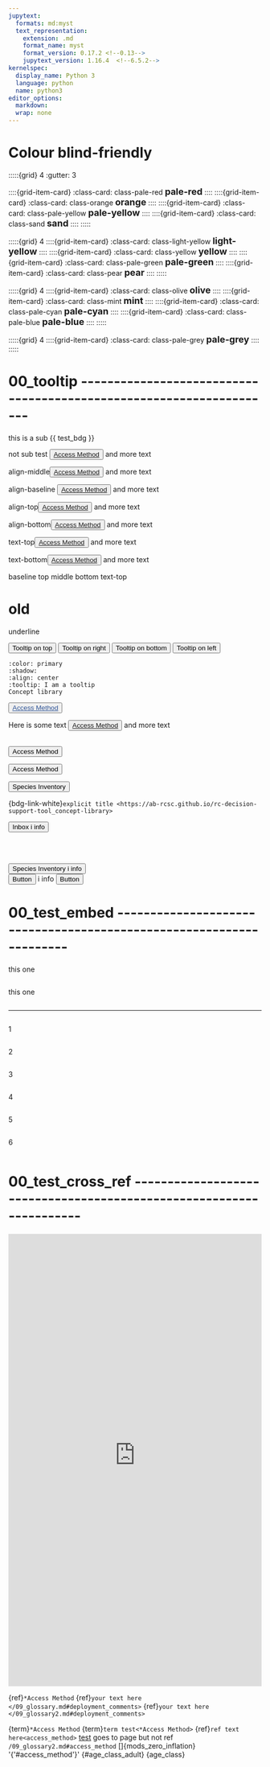 ```yaml
---
jupytext:
  formats: md:myst
  text_representation:
    extension: .md
    format_name: myst
    format_version: 0.17.2 <!--0.13-->
    jupytext_version: 1.16.4  <!--6.5.2-->
kernelspec:
  display_name: Python 3
  language: python
  name: python3
editor_options: 
  markdown: 
  wrap: none
---
```

# Colour blind-friendly
:::::{grid} 4
:gutter: 3

::::{grid-item-card}
:class-card: class-pale-red
**<font size='4'>pale-red</font>**
::::
::::{grid-item-card}
:class-card: class-orange
**<font size='4'>orange</font>**
::::
::::{grid-item-card}
:class-card: class-pale-yellow
**<font size='4'>pale-yellow</font>**
::::
::::{grid-item-card}
:class-card: class-sand
**<font size='4'>sand</font>**
::::
:::::

:::::{grid} 4
::::{grid-item-card}
:class-card: class-light-yellow
**<font size='4'>light-yellow</font>**
::::
::::{grid-item-card}
:class-card: class-yellow
**<font size='4'>yellow</font>**
::::
::::{grid-item-card}
:class-card: class-pale-green
**<font size='4'>pale-green</font>**
::::
::::{grid-item-card}
:class-card: class-pear
**<font size='4'>pear</font>**
::::
:::::

:::::{grid} 4
::::{grid-item-card}
:class-card: class-olive
**<font size='4'>olive</font>**
::::
::::{grid-item-card}
:class-card: class-mint
**<font size='4'>mint</font>**
::::
::::{grid-item-card}
:class-card: class-pale-cyan
**<font size='4'>pale-cyan</font>**
::::
::::{grid-item-card}
:class-card: class-pale-blue
**<font size='4'>pale-blue</font>**
::::
:::::

:::::{grid} 4
::::{grid-item-card}
:class-card: class-pale-grey
**<font size='4'>pale-grey</font>**
::::
:::::



# 00_tooltip --------------------------------------------------------------------
this is a sub {{ test_bdg }}


not sub
test <button type="button" class="btn btn-link btn-bd-text btn-sm" data-bs-toggle="tooltip" data-bs-placement="top" title="The method used to reach the camera location (e.g., on...).">[Access Method](#access_method)</button> and more text

<span class="align-middle">align-middle<button type="button" class="btn btn-link btn-bd-text btn-sm" data-bs-toggle="tooltip" data-bs-placement="top" title="The method used to reach the camera location (e.g., on...).">[Access Method](#access_method)</button> and more text</span>

<span class="align-baseline">align-baseline <button type="button" class="btn btn-link btn-bd-text btn-sm" data-bs-toggle="tooltip" data-bs-placement="top" title="The method used to reach the camera location (e.g., on...).">[Access Method](#access_method)</button> and more text</span>

<span class="align-top"> align-top<button type="button" class="btn btn-link btn-bd-text btn-sm" data-bs-toggle="tooltip" data-bs-placement="top" title="The method used to reach the camera location (e.g., on...).">[Access Method](#access_method)</button> and more text</span>

<span class="align-bottom">align-bottom<button type="button" class="btn btn-link btn-bd-text btn-sm" data-bs-toggle="tooltip" data-bs-placement="top" title="The method used to reach the camera location (e.g., on...).">[Access Method](#access_method)</button> and more text</span>

<span class="align-text-top">text-top<button type="button" class="btn btn-link btn-bd-text btn-sm" data-bs-toggle="tooltip" data-bs-placement="top" title="The method used to reach the camera location (e.g., on...).">[Access Method](#access_method)</button> and more text</span>

<span class="align-text-bottom">text-bottom<button type="button" class="btn btn-link btn-bd-text btn-sm" data-bs-toggle="tooltip" data-bs-placement="top" title="The method used to reach the camera location (e.g., on...).">[Access Method](#access_method)</button> and more text</span>

<span class="align-baseline">baseline</span>
<span class="align-top">top</span>
<span class="align-middle">middle</span>
<span class="align-bottom">bottom</span>
<span class="align-text-top">text-top</span>
<span class="align-text-bottom">


# old
<span class='underline example'>underline</span>

<button type="button" class="btn btn-secondary btn-sm" data-bs-toggle="tooltip" data-bs-placement="top" title="Tooltip on top">
  Tooltip on top
</button>
<button type="button" class="btn btn-secondary btn-sm" data-bs-toggle="tooltip" data-bs-placement="right" title="Tooltip on right">
  Tooltip on right
</button>
<button type="button" class="btn btn-secondary btn-sm" data-bs-toggle="tooltip" data-bs-placement="bottom" title="Tooltip on bottom">
  Tooltip on bottom
</button>
<button type="button" class="btn btn-secondary btn-sm" data-bs-toggle="tooltip" data-bs-placement="left" title="Tooltip on left">
  Tooltip on left
</button>
<br>


```{button-link} https://ab-rcsc.github.io/rc-decision-support-tool_concept-library
:color: primary
:shadow:
:align: center
:tooltip: I am a tooltip
Concept library
```

[<button type="button" class="btn btn-secondary btn-sm" data-bs-toggle="tooltip" data-bs-placement="top" title="Tooltip on top">
<span style="color:#2F5496"><u>Access Method</u></span></button>](#access_method)

Here is some text <button type="button" class="btn btn-link btn-sm" data-bs-toggle="tooltip" data-bs-placement="top" title="The method used to reach the camera location (e.g., on...).">[Access Method](#access_method)</button> and more text

<br>
<button type="button" class="btn btn-secondary btn-sm" btn-border-width= "0px" data-bs-toggle="tooltip" data-bs-placement="top" title="Tooltip on top"><span class='underline'>Access Method</span></button>

<button type="button" class="btn btn-secondary btn-sm input-btn-padding-y-sm input-btn-padding-x-sm input-btn-font-size-sm" btn-border-width= "1px" data-bs-toggle="tooltip" data-bs-placement="top" title="Tooltip on top"><span class='underline'>Access Method</span></button>

<button type="button" class="btn btn-primary btn-sm" data-bs-toggle="tooltip" data-bs-placement="right" title="Tooltip on right">
  Species Inventory
</button>




{bdg-link-white}`explicit title <https://ab-rcsc.github.io/rc-decision-support-tool_concept-library>`

<button type="button" class="btn btn-secondary position-relative">
  Inbox
  <span class="position-absolute top-0 start-100 translate-middle badge rounded-pill bg-warning">
    i
    <span class="visually-hidden">info</span>
  </span>
</button>

<br><br>

<button type="button" class="btn btn-secondary position-relative">
  Species Inventory
  <span class="position-absolute top-0 start-100 translate-middle badge rounded-pill bg-warning">
    i
    <span class="visually-hidden">info</span>
  </span>
</button>


<div class="d-grid gap-2 col-6 mx-auto">
  <button class="btn btn-primary position-relative" type="button">Button</button>
      <span class="position-absolute top-0 start-100 translate-middle badge rounded-pill bg-warning">
      i
      <span class="visually-hidden">info</span>
    </span>
  <button class="btn btn-primary position-relative" type="button">Button</button>
</div>

# 00_test_embed --------------------------------------------------------------------

this one
```{include} include/00_test_image.md
```

this one
```{include} include/00_test_image.md
```

***

```{embed} #myLabel
```

1
```{embed} #myLabel
```
2
```{literalinclude} #myLabel
```
3
```{include}} #myLabel
```
4
```{embed} include/00_test_image.md#myLabel
```
5
```{literalinclude} include/00_test_image.md#myLabel
```
6
```{include}} 00_test_image.md#myLabel
```


# 00_test_cross_ref --------------------------------------------------------------------
<iframe 
    width="100%"
    height="900"
    src="https://www.rc-decision-support-tool.ca/voila/render/objective.ipynb?"
    frameborder="0"
    allow="accelerometer; autoplay; clipboard-write; encrypted-media; gyroscope; picture-in-picture"
    allowfullscreen>
</iframe>

{ref}`*Access Method`  <!-- https://myst-parser.readthedocs.io/en/latest/syntax/optional.html#block-attributes-->
{ref}`your text here </09_glossary.md#deployment_comments>`
{ref}`your text here </09_glossary2.md#deployment_comments>`

<!-- worked to 09_glossary_blocktest.md-->
{term}`*Access Method`<!-- worked-->
{term}`term test<*Access Method>`<!-- worked-->
{ref}`ref text here<access_method>`
[test](access_method)  goes to page but not ref
`/09_glossary2.md#access_method`
[]{mods_zero_inflation}
'{'#access_method'}'
{#age_class_adult}
{age_class}

<!-- (heading-target)=
### Heading
{#paragraph-target}=
This is a paragraph, with an `id` attribute.
This is a [span with an `id` attribute]{#span-target}

:::{note}
:name: directive-target

This is a directive with a `name` option
:::

[heading link](#heading-target), [paragraph link](#paragraph-target),
[span link](#span-target), [directive link](#directive-target)
-->
<!-- https://myst-parser.readthedocs.io/en/latest/syntax/cross-referencing.html--> 
<!-- https://pydata-sphinx-theme.readthedocs.io/en/stable/examples/kitchen-sink/generic.html#inline-hyperlink-targets--> 
<!-- https://docs.readthedocs.io/en/stable/guides/cross-referencing-with-sphinx.html#finding-the-reference-name--> 

<!-- WITH myst_heading_anchors: 3--> 
<!-- SAME WITH NO myst_heading_anchors: 3--> 
<!-- this is with target immediatiely after the id)--> 

<!-- (access_method)=
 **\*Access Method 
[test](access_method)  ## goes to page but not ref
[test](#access_method) ## goes NOWHERE
[test](/09_glossary2.md#access_method)  ## unsure
[test](./09_glossary2.md#access_method) ## WORKS

[test](../09_glossary.md#access_method) ## goes to page but not ref
(#age_class_adult)=
**Adult**
[test](/09_glossary.md#age_class_adult) ## goes to page but not ref
[test](./09_glossary.md#age_class_adult)## goes NOWHERE
[test](../09_glossary.md#age_class_adult) ## goes to page but not ref
-->
<!-- now try with space no difference-->
<!-- # goes NOWHERE
[test]{/09_glossary.md#deployment_comments} 
[test]{./09_glossary.md#deployment_comments}
[test]{../09_glossary.md#deployment_comments}
[test]{/09_glossary.md#deployment_crew}
[test]{./09_glossary.md#deployment_crew}
[test]{../09_glossary.md#deployment_crew}
-->
<!-- now try with space no difference-->